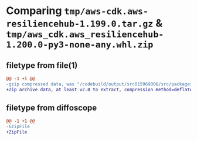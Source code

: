 # Comparing `tmp/aws-cdk.aws-resiliencehub-1.199.0.tar.gz` & `tmp/aws_cdk.aws_resiliencehub-1.200.0-py3-none-any.whl.zip`

## filetype from file(1)

```diff
@@ -1 +1 @@
-gzip compressed data, was "/codebuild/output/src015969006/src/packages/@aws-cdk/aws-resiliencehub/dist/python/aws-cdk.aws-resiliencehub-1.199.0.tar", last modified: Thu Apr 20 17:20:32 2023, max compression
+Zip archive data, at least v2.0 to extract, compression method=deflate
```

## filetype from diffoscope

```diff
@@ -1 +1 @@
-GzipFile
+ZipFile
```

